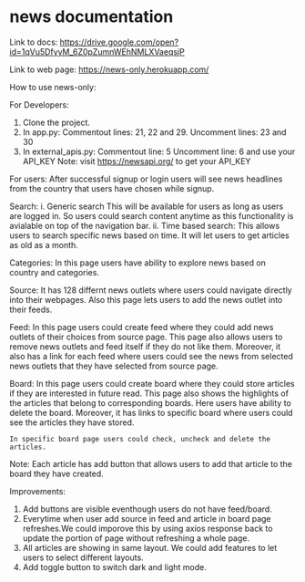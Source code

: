 # news documentation
Link to docs:
https://drive.google.com/open?id=1qVu5DfyyM_6Z0pZumnWEhNMLXVaeqsjP

Link to web page:
https://news-only.herokuapp.com/

How to use news-only:

For Developers:
1. Clone the project.
2. In app.py:
	 Commentout lines: 21, 22 and 29.
	 Uncomment lines: 23 and 30
3. In external_apis.py:
	 Commentout line: 5
	 Uncomment line: 6 and use your API_KEY
Note: visit https://newsapi.org/ to get your API_KEY 

For users:
After successful signup or login users will see news headlines from the country that
users have chosen while signup.

Search: 
	i. Generic search
		This will be available for users as long as users are logged in. So users could search 
		content anytime as this functionality is avialable on top of the navigation bar.
	ii. Time based search:
		This allows users to search specific news based on time. 
		It will let users to get articles as old as a month.
	
Categories:
	In this page users have ability to explore news based on country and categories.

Source:
	It has 128 differnt news outlets where users could navigate directly into their webpages.
	Also this page lets users to add the news outlet into their feeds. 
	
Feed:
	In this page users could create feed where they could add news outlets of their choices from 
	source page. This page also allows users to remove news outlets and feed itself if they do not like
	them. Moreover, it also has a link for each feed where users could see the news from selected news
	outlets that they have selected from source page.
	
Board:
	In this page users could create board where they could store articles if they are interested in future
	read. This page also shows the highlights of the articles that belong to corresponding boards. 
	Here users have ability to delete the board. Moreover, it has links to specific
	board where users could see the articles they have stored. 
	
	In specific board page users could check, uncheck and delete the articles.

Note: Each article has add button that allows users to add that article to the board
they have created.

Improvements:
1. Add buttons are visible eventhough users do not have feed/board. 
1. Everytime when user add source in feed and article in board page refreshes.We could imporove this by
   using axios response back to update the portion of page without refreshing a whole page.
3. All articles are showing in same layout. We could add features to let users to select different layouts.
4. Add toggle button to switch dark and light mode.

  
